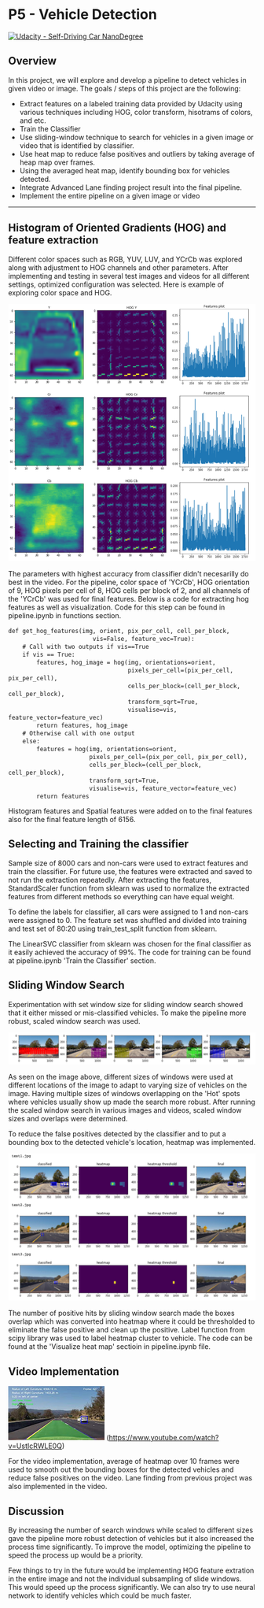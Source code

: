 # P5 - Vehicle Detection
[![Udacity - Self-Driving Car NanoDegree](https://s3.amazonaws.com/udacity-sdc/github/shield-carnd.svg)](http://www.udacity.com/drive)

## Overview

In this project, we will explore and develop a pipeline to detect vehicles in given video or image.  The goals / steps of this project are the following:

* Extract features on a labeled training data provided by Udacity using various techniques including HOG, color transform, hisotrams of colors, and etc.
* Train the Classifier
* Use sliding-window technique to search for vehicles in a given image or video that is identified by classifier.
* Use heat map to reduce false positives and outliers by taking average of heap map over frames.
* Using the averaged heat map, identify bounding box for vehicles detected.
* Integrate Advanced Lane finding project result into the final pipeline.
* Implement the entire pipeline on a given image or video 

[//]: # (Image References)
[image1]: ./output_images/hog.png
[image2]: ./output_images/sliding_window.png
[image3]: ./output_images/heatmap.png
[image4]: ./output_images/video_thumbnail.jpg

---

## Histogram of Oriented Gradients (HOG) and feature extraction

Different color spaces such as RGB, YUV, LUV, and YCrCb was explored along with adjustment to HOG channels and other parameters.  After implementing and testing in several test images and videos for all different settings, optimized configuration was selected.  Here is example of exploring color space and HOG.

![alt text][image1]

The parameters with highest accuracy from classifier didn't necesarilly do best in the video.  For the pipeline, color space of 'YCrCb', HOG orientation of 9, HOG pixels per cell of 8, HOG cells per block of 2, and all channels of the 'YCrCb' was used for final features.  Below is a code for extracting hog features as well as visualization.  Code for this step can be found in pipeline.ipynb in functions section.

```
def get_hog_features(img, orient, pix_per_cell, cell_per_block, 
                        vis=False, feature_vec=True):
    # Call with two outputs if vis==True
    if vis == True:
        features, hog_image = hog(img, orientations=orient, 
                                  pixels_per_cell=(pix_per_cell, pix_per_cell),
                                  cells_per_block=(cell_per_block, cell_per_block), 
                                  transform_sqrt=True, 
                                  visualise=vis, feature_vector=feature_vec)
        return features, hog_image
    # Otherwise call with one output
    else:      
        features = hog(img, orientations=orient, 
                       pixels_per_cell=(pix_per_cell, pix_per_cell),
                       cells_per_block=(cell_per_block, cell_per_block), 
                       transform_sqrt=True, 
                       visualise=vis, feature_vector=feature_vec)
        return features
```

Histogram features and Spatial features were added on to the final features also for the final feature length of 6156.

## Selecting and Training the classifier

Sample size of 8000 cars and non-cars were used to extract features and train the classifier.  For future use, the features were extracted and saved to not run the extraction repeatedly.  After extracting the features, StandardScaler function from sklearn was used to normalize the extracted features from different methods so everything can have equal weight.

To define the labels for classifier, all cars were assigned to 1 and non-cars were assigned to 0.  The feature set was shuffled and divided into training and test set of 80:20 using train_test_split function from sklearn.

The LinearSVC classifier from sklearn was chosen for the final classifier as it easily achieved the accuracy of 99%.  The code for training can be found at pipeline.ipynb 'Train the Classifier' section.

## Sliding Window Search

Experimentation with set window size for sliding window search showed that it either missed or mis-classified vehicles.  To make the pipeline more robust, scaled window search was used.

![alt text][image2]

As seen on the image above, different sizes of windows were used at different locations of the image to adapt to varying size of vehicles on the image.  Having multiple sizes of windows overlapping on the 'Hot' spots where vehicles usually show up made the search more robust.  After running the scaled window search in various images and videos, scaled window sizes and overlaps were determined.

To reduce the false positives detected by the classifier and to put a bounding box to the detected vehicle's location, heatmap was implemented.  

![alt text][image3]

The number of positive hits by sliding window search made the boxes overlap which was converted into heatmap where it could be thresholded to eliminate the false positive and clean up the positive.  Label function from scipy library was used to label heatmap cluster to vehicle.  The code can be found at the 'Visualize heat map' sectioin in pipeline.ipynb file.

## Video Implementation

![Project video Output][image4]
(https://www.youtube.com/watch?v=UstIcRWLE0Q)

For the video implementation, average of heatmap over 10 frames were used to smooth out the bounding boxes for the detected vehicles and reduce false positives on the video.  Lane finding from previous project was also implemented in the video.

## Discussion

By increasing the number of search windows while scaled to different sizes gave the pipeline more robust detection of vehicles but it also increased the process time significantly.  To improve the model, optimizing the pipeline to speed the process up would be a priority.  

Few things to try in the future would be implementing HOG feature extration in the entire image and not the individual subsampling of slide windows.  This would speed up the process significantly.  We can also try to use neural network to identify vehicles which could be much faster.